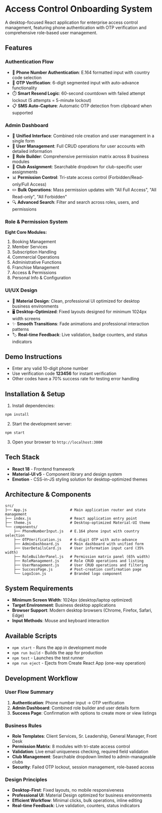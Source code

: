 # Access Control Onboarding System

A desktop-focused React application for enterprise access control management, featuring phone authentication with OTP verification and comprehensive role-based user management.

## Features

### Authentication Flow
- 📱 **Phone Number Authentication**: E.164 formatted input with country code selection
- 🔐 **OTP Verification**: 6-digit segmented input with auto-advance functionality
- ⏱️ **Smart Resend Logic**: 60-second countdown with failed attempt lockout (5 attempts = 5-minute lockout)
- 📋 **SMS Auto-Capture**: Automatic OTP detection from clipboard when supported

### Admin Dashboard
- 🎯 **Unified Interface**: Combined role creation and user management in a single form
- 👥 **User Management**: Full CRUD operations for user accounts with detailed information
- 🔑 **Role Builder**: Comprehensive permission matrix across 8 business modules
- 🏢 **Club Assignment**: Searchable dropdown for club-specific user assignments
- 📊 **Permission Control**: Tri-state access control (Forbidden/Read-only/Full Access)
- ✏️ **Bulk Operations**: Mass permission updates with "All Full Access", "All Read-only", "All Forbidden"
- 🔍 **Advanced Search**: Filter and search across roles, users, and permissions

### Role & Permission System
**Eight Core Modules:**
1. Booking Management
2. Member Services
3. Subscription Handling
4. Commercial Operations
5. Administrative Functions
6. Franchise Management
7. Access & Permissions
8. Personal Info & Configuration

### UI/UX Design
- 🎨 **Material Design**: Clean, professional UI optimized for desktop business environments
- 🖥️ **Desktop-Optimized**: Fixed layouts designed for minimum 1024px width screens
- ✨ **Smooth Transitions**: Fade animations and professional interaction patterns
- 🏷️ **Real-time Feedback**: Live validation, badge counters, and status indicators

## Demo Instructions

- Enter any valid 10-digit phone number
- Use verification code **123456** for instant verification
- Other codes have a 70% success rate for testing error handling

## Installation & Setup

1. Install dependencies:
```bash
npm install
```

2. Start the development server:
```bash
npm start
```

3. Open your browser to `http://localhost:3000`

## Tech Stack

- **React 18** - Frontend framework
- **Material-UI v5** - Component library and design system
- **Emotion** - CSS-in-JS styling solution for desktop-optimized themes

## Architecture & Components

```
src/
├── App.js                    # Main application router and state management
├── index.js                  # React application entry point  
├── theme.js                  # Desktop-optimized Material-UI theme
└── components/
    ├── PhoneNumberInput.js   # E.164 phone input with country selection
    ├── OTPVerification.js    # 6-digit OTP with auto-advance
    ├── AdminDashboard.js     # Main dashboard with unified form
    ├── UserDetailsCard.js    # User information input card (35% width)
    ├── RoleBuilderPanel.js   # Permission matrix panel (65% width)
    ├── RoleManagement.js     # Role CRUD operations and listing
    ├── UserManagement.js     # User CRUD operations and filtering
    ├── SuccessPage.js        # Post-creation confirmation page
    └── LogoIcon.js           # Branded logo component
```

## System Requirements

- **Minimum Screen Width**: 1024px (desktop/laptop optimized)
- **Target Environment**: Business desktop applications
- **Browser Support**: Modern desktop browsers (Chrome, Firefox, Safari, Edge)
- **Input Methods**: Mouse and keyboard interaction

## Available Scripts

- `npm start` - Runs the app in development mode
- `npm run build` - Builds the app for production
- `npm test` - Launches the test runner
- `npm run eject` - Ejects from Create React App (one-way operation)

## Development Workflow

### User Flow Summary
1. **Authentication**: Phone number input → OTP verification  
2. **Admin Dashboard**: Combined role builder and user details form
3. **Success Page**: Confirmation with options to create more or view listings

### Business Rules
- **Role Templates**: Client Services, Sr. Leadership, General Manager, Front Desk
- **Permission Matrix**: 8 modules with tri-state access control
- **Validation**: Live email uniqueness checking, required field validation
- **Club Management**: Searchable dropdown limited to admin-manageable clubs
- **Security**: Failed OTP lockout, session management, role-based access

### Design Principles
- **Desktop-First**: Fixed layouts, no mobile responsiveness
- **Professional UI**: Material Design optimized for business environments  
- **Efficient Workflow**: Minimal clicks, bulk operations, inline editing
- **Real-time Feedback**: Live validation, counters, status indicators